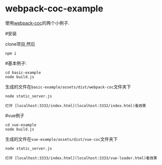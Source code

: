 # webpack-coc-example

使用[webpack-coc](https://github.com/jzlxiaohei/webpack-coc)的两个小例子.

#安装

clone项目,然后
    
    npm i
    
#基本例子:
    
    cd basic-example
    node build.js
    
生成的文件在`basic-example/assets/dist/webpack-coc`文件夹下

    node static_server.js
    
    打开 [localhost:3332/index.html](localhost:3332/index.html)看效果

#vue例子

    cd vue-example
    node build.js
    
生成的文件在`vue-example/assets/dist/vue-coc`文件夹下

    node static_server.js
    
    打开 [localhost:3333/index.html](localhost:3333/vue-loader.html)看效果
